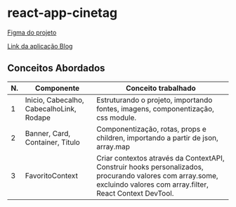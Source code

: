 # react-app-cinetag

[Figma do projeto](https://www.figma.com/file/UtiurQgr5yH1ClbLzDqVHl/2802---React%3A-Praticando-React-com-Js?type=design&node-id=12-2&mode=design&t=deCPncitMcbHRBqe-0)

[Link da aplicação Blog](https://alanserafim-react-cinetag.vercel.app/)


## Conceitos Abordados

| N. | Componente | Conceito trabalhado |
|--- |--- |---
| 1 | Inicio, Cabecalho, CabecalhoLink, Rodape |  Estruturando o projeto, importando fontes, imagens, componentização, css module.
| 2 | Banner, Card, Container, Titulo |  Componentização, rotas, props e children, importando a partir de json, array.map
| 3 | FavoritoContext |  Criar contextos através da ContextAPI, Construir hooks personalizados, procurando valores com array.some, excluindo valores com array.filter, React Context DevTool.


